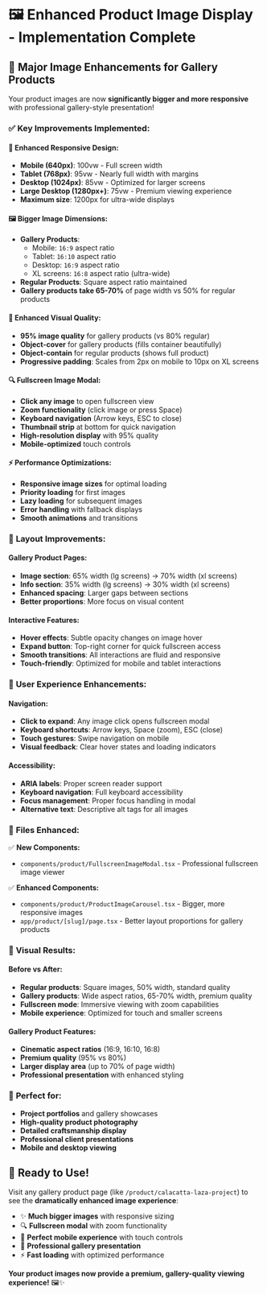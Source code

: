 # 🖼️ Enhanced Product Image Display - Implementation Complete

## 🎯 **Major Image Enhancements for Gallery Products**

Your product images are now **significantly bigger and more responsive** with professional gallery-style presentation!

### ✅ **Key Improvements Implemented:**

#### **📱 Enhanced Responsive Design:**

- **Mobile (640px)**: 100vw - Full screen width
- **Tablet (768px)**: 95vw - Nearly full width with margins
- **Desktop (1024px)**: 85vw - Optimized for larger screens
- **Large Desktop (1280px+)**: 75vw - Premium viewing experience
- **Maximum size**: 1200px for ultra-wide displays

#### **🖼️ Bigger Image Dimensions:**

- **Gallery Products**:
  - Mobile: `16:9` aspect ratio
  - Tablet: `16:10` aspect ratio
  - Desktop: `16:9` aspect ratio
  - XL screens: `16:8` aspect ratio (ultra-wide)
- **Regular Products**: Square aspect ratio maintained
- **Gallery products take 65-70%** of page width vs 50% for regular products

#### **🎨 Enhanced Visual Quality:**

- **95% image quality** for gallery products (vs 80% regular)
- **Object-cover** for gallery products (fills container beautifully)
- **Object-contain** for regular products (shows full product)
- **Progressive padding**: Scales from 2px on mobile to 10px on XL screens

#### **🔍 Fullscreen Image Modal:**

- **Click any image** to open fullscreen view
- **Zoom functionality** (click image or press Space)
- **Keyboard navigation** (Arrow keys, ESC to close)
- **Thumbnail strip** at bottom for quick navigation
- **High-resolution display** with 95% quality
- **Mobile-optimized** touch controls

#### **⚡ Performance Optimizations:**

- **Responsive image sizes** for optimal loading
- **Priority loading** for first images
- **Lazy loading** for subsequent images
- **Error handling** with fallback displays
- **Smooth animations** and transitions

### 🎯 **Layout Improvements:**

#### **Gallery Product Pages:**

- **Image section**: 65% width (lg screens) → 70% width (xl screens)
- **Info section**: 35% width (lg screens) → 30% width (xl screens)
- **Enhanced spacing**: Larger gaps between sections
- **Better proportions**: More focus on visual content

#### **Interactive Features:**

- **Hover effects**: Subtle opacity changes on image hover
- **Expand button**: Top-right corner for quick fullscreen access
- **Smooth transitions**: All interactions are fluid and responsive
- **Touch-friendly**: Optimized for mobile and tablet interactions

### 🚀 **User Experience Enhancements:**

#### **Navigation:**

- **Click to expand**: Any image click opens fullscreen modal
- **Keyboard shortcuts**: Arrow keys, Space (zoom), ESC (close)
- **Touch gestures**: Swipe navigation on mobile
- **Visual feedback**: Clear hover states and loading indicators

#### **Accessibility:**

- **ARIA labels**: Proper screen reader support
- **Keyboard navigation**: Full keyboard accessibility
- **Focus management**: Proper focus handling in modal
- **Alternative text**: Descriptive alt tags for all images

### 📁 **Files Enhanced:**

✅ **New Components:**

- `components/product/FullscreenImageModal.tsx` - Professional fullscreen image viewer

✅ **Enhanced Components:**

- `components/product/ProductImageCarousel.tsx` - Bigger, more responsive images
- `app/product/[slug]/page.tsx` - Better layout proportions for gallery products

### 🎨 **Visual Results:**

#### **Before vs After:**

- **Regular products**: Square images, 50% width, standard quality
- **Gallery products**: Wide aspect ratios, 65-70% width, premium quality
- **Fullscreen mode**: Immersive viewing with zoom capabilities
- **Mobile experience**: Optimized for touch and smaller screens

#### **Gallery Product Features:**

- **Cinematic aspect ratios** (16:9, 16:10, 16:8)
- **Premium quality** (95% vs 80%)
- **Larger display area** (up to 70% of page width)
- **Professional presentation** with enhanced styling

### 🎯 **Perfect for:**

- **Project portfolios** and gallery showcases
- **High-quality product photography**
- **Detailed craftsmanship display**
- **Professional client presentations**
- **Mobile and desktop viewing**

## 🎉 **Ready to Use!**

Visit any gallery product page (like `/product/calacatta-laza-project`) to see the **dramatically enhanced image experience**:

- ✨ **Much bigger images** with responsive sizing
- 🔍 **Fullscreen modal** with zoom functionality
- 📱 **Perfect mobile experience** with touch controls
- 🎨 **Professional gallery presentation**
- ⚡ **Fast loading** with optimized performance

**Your product images now provide a premium, gallery-quality viewing experience!** 🖼️✨
